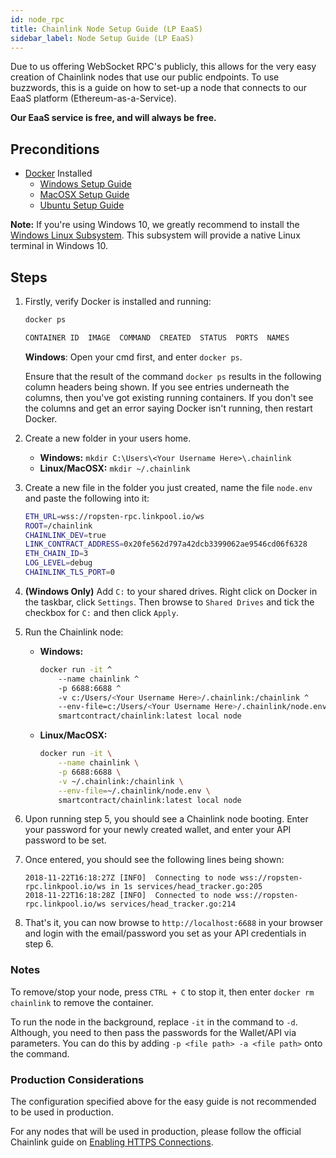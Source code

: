 ```yaml
---
id: node_rpc
title: Chainlink Node Setup Guide (LP EaaS)
sidebar_label: Node Setup Guide (LP EaaS)
---
```


Due to us offering WebSocket RPC's publicly, this allows for the very
easy creation of Chainlink nodes that use our public endpoints. To use
buzzwords, this is a guide on how to set-up a node that connects to our
EaaS platform (Ethereum-as-a-Service).

**Our EaaS service is free, and will always be free.**

## Preconditions

- [Docker](https://docker.com) Installed
  - [Windows Setup Guide](https://docs.docker.com/docker-for-windows/install/)
  - [MacOSX Setup Guide](https://docs.docker.com/docker-for-mac/install/)
  - [Ubuntu Setup Guide](https://docs.docker.com/install/linux/docker-ce/ubuntu/)

**Note:** If you're using Windows 10, we greatly recommend to install
the [Windows Linux Subsystem](https://docs.microsoft.com/en-us/windows/wsl/install-win10).
This subsystem will provide a native Linux terminal in Windows 10.

## Steps

1. Firstly, verify Docker is installed and running:
    ```bash
    docker ps

    CONTAINER ID  IMAGE  COMMAND  CREATED  STATUS  PORTS  NAMES
    ```
    **Windows**: Open your cmd first, and enter `docker ps`.

    Ensure that the result of the command `docker ps` results in the
    following column headers being shown. If you see entries underneath the
    columns, then you've got existing running containers. If you don't
    see the columns and get an error saying Docker isn't running, then
    restart Docker.
2. Create a new folder in your users home.

    - **Windows:** `mkdir C:\Users\<Your Username Here>\.chainlink`
    - **Linux/MacOSX:** `mkdir ~/.chainlink`
3. Create a new file in the folder you just created, name the file
`node.env` and paste the following into it:
    ```bash
    ETH_URL=wss://ropsten-rpc.linkpool.io/ws
    ROOT=/chainlink
    CHAINLINK_DEV=true
    LINK_CONTRACT_ADDRESS=0x20fe562d797a42dcb3399062ae9546cd06f6328
    ETH_CHAIN_ID=3
    LOG_LEVEL=debug
    CHAINLINK_TLS_PORT=0
    ```
4. **(Windows Only)** Add `C:` to your shared drives. Right click on Docker
in the taskbar, click `Settings`. Then browse to `Shared Drives` and
tick the checkbox for `C:` and then click `Apply`.
5. Run the Chainlink node:

    - **Windows:**
        ```bash
        docker run -it ^
            --name chainlink ^
            -p 6688:6688 ^
            -v c:/Users/<Your Username Here>/.chainlink:/chainlink ^
            --env-file=c:/Users/<Your Username Here>/.chainlink/node.env ^
            smartcontract/chainlink:latest local node
        ```
    - **Linux/MacOSX:**
        ```bash
        docker run -it \
        	--name chainlink \
        	-p 6688:6688 \
        	-v ~/.chainlink:/chainlink \
        	--env-file=~/.chainlink/node.env \
        	smartcontract/chainlink:latest local node
        ```
6. Upon running step 5, you should see a Chainlink node booting. Enter
your password for your newly created wallet, and enter your API password
to be set.
7. Once entered, you should see the following lines being shown:
   ```
   2018-11-22T16:18:27Z [INFO]  Connecting to node wss://ropsten-rpc.linkpool.io/ws in 1s services/head_tracker.go:205
   2018-11-22T16:18:28Z [INFO]  Connected to node wss://ropsten-rpc.linkpool.io/ws services/head_tracker.go:214
   ```
8. That's it, you can now browse to `http://localhost:6688` in your
browser and login with the email/password you set as your API credentials
in step 6.

### Notes
To remove/stop your node, press `CTRL + C` to stop it, then enter
`docker rm chainlink` to remove the container.

To run the node in the background, replace `-it` in the command to `-d`.
Although, you need to then pass the passwords for the Wallet/API via
parameters. You can do this by adding `-p <file path> -a <file path>` onto
the command.

### Production Considerations
The configuration specified above for the easy guide is not recommended
to be used in production.

For any nodes that will be used in production, please follow the official
Chainlink guide on [Enabling HTTPS Connections](https://docs.chain.link/docs/enabling-https-connections).
